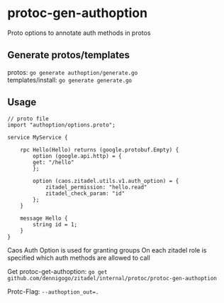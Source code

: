 # protoc-gen-authoption

Proto options to annotate auth methods in protos

## Generate protos/templates
protos: `go generate authoption/generate.go`  
templates/install: `go generate generate.go`

## Usage
```
// proto file
import "authoption/options.proto";

service MyService {

    rpc Hello(Hello) returns (google.protobuf.Empty) {
        option (google.api.http) = {
        get: "/hello"
        };

        option (caos.zitadel.utils.v1.auth_option) = {
            zitadel_permission: "hello.read"
            zitadel_check_param: "id"
        };
    }

    message Hello {
        string id = 1;
    }
}
```
Caos Auth Option is used for granting groups
On each zitadel role is specified which auth methods are allowed to call

Get protoc-get-authoption: ``go get github.com/dennigogo/zitadel/internal/protoc/protoc-gen-authoption``

Protc-Flag: ``--authoption_out=.``